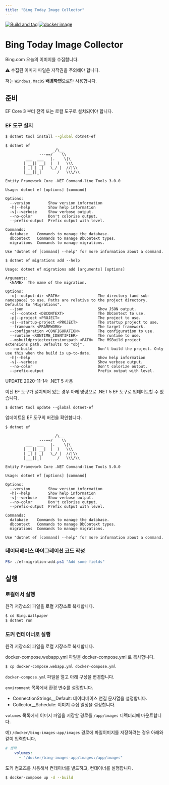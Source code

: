 ```yaml
---
title: "Bing Today Image Collector"
---
```


[![Build and tag](https://github.com/bbonkr/bing-wallpaper/actions/workflows/dotnet.yml/badge.svg)](https://github.com/bbonkr/bing-wallpaper/actions/workflows/dotnet.yml) [![docker image](https://github.com/bbonkr/bing-wallpaper/actions/workflows/docker.yml/badge.svg)](https://github.com/bbonkr/bing-wallpaper/actions/workflows/docker.yml)

# Bing Today Image Collector

Bing.com 오늘의 이미지를 수집합니다.

⚠ 수집된 이미지 파일은 저작권을 주의해야 합니다.

저는 `Windows`, `MacOS` **배경화면**으로만 사용합니다.

## 준비

EF Core 3 부터 전역 또는 로컬 도구로 설치되어야 합니다.

### EF 도구 설치

```bash
$ dotnet tool install --global dotnet-ef
```

```
$ dotnet ef
                     _/\__
               ---==/    \\
         ___  ___   |.    \|\
        | __|| __|  |  )   \\\
        | _| | _|   \_/ |  //|\\
        |___||_|       /   \\\/\\

Entity Framework Core .NET Command-line Tools 3.0.0

Usage: dotnet ef [options] [command]

Options:
  --version        Show version information
  -h|--help        Show help information
  -v|--verbose     Show verbose output.
  --no-color       Don't colorize output.
  --prefix-output  Prefix output with level.

Commands:
  database    Commands to manage the database.
  dbcontext   Commands to manage DbContext types.
  migrations  Commands to manage migrations.

Use "dotnet ef [command] --help" for more information about a command.
```

```
$ dotnet ef migrations add --help

Usage: dotnet ef migrations add [arguments] [options]

Arguments:
  <NAME>  The name of the migration.

Options:
  -o|--output-dir <PATH>                 The directory (and sub-namespace) to use. Paths are relative to the project directory. Defaults to "Migrations".
  --json                                 Show JSON output.
  -c|--context <DBCONTEXT>               The DbContext to use.
  -p|--project <PROJECT>                 The project to use.
  -s|--startup-project <PROJECT>         The startup project to use.
  --framework <FRAMEWORK>                The target framework.
  --configuration <CONFIGURATION>        The configuration to use.
  --runtime <RUNTIME_IDENTIFIER>         The runtime to use.
  --msbuildprojectextensionspath <PATH>  The MSBuild project extensions path. Defaults to "obj".
  --no-build                             Don't build the project. Only use this when the build is up-to-date.
  -h|--help                              Show help information
  -v|--verbose                           Show verbose output.
  --no-color                             Don't colorize output.
  --prefix-output                        Prefix output with level.
```

UPDATE 2020-11-14: .NET 5 사용

이전 EF 도구가 설치되어 있는 경우 아래 명령으로 .NET 5 EF 도구로 업데이트할 수 있습니다.

```
$ dotnet tool update --global dotnet-ef
```

업데이트된 EF 도구의 버전을 확인합니다.

```
$ dotnet ef

                     _/\__
               ---==/    \\
         ___  ___   |.    \|\
        | __|| __|  |  )   \\\
        | _| | _|   \_/ |  //|\\
        |___||_|       /   \\\/\\

Entity Framework Core .NET Command-line Tools 5.0.0

Usage: dotnet ef [options] [command]

Options:
  --version        Show version information
  -h|--help        Show help information
  -v|--verbose     Show verbose output.
  --no-color       Don't colorize output.
  --prefix-output  Prefix output with level.

Commands:
  database    Commands to manage the database.
  dbcontext   Commands to manage DbContext types.
  migrations  Commands to manage migrations.

Use "dotnet ef [command] --help" for more information about a command.
```

### 데이터베이스 마이그레이션 코드 작성

```powershell
PS> ./ef-migration-add.ps1 "Add some fields"
```

## 실행

### 로컬에서 실행

원격 저장소의 파일을 로컬 저장소로 복제합니다.

```bash
$ cd Bing.Wallpaper
$ dotnet run
```

### 도커 컨테이너로 실행

원격 저장소의 파일을 로컬 저장소로 복제합니다.

docker-compose.webapp.yml 파일을 docker-compose.yml 로 복사합니다.

```bash
$ cp docker-compose.webapp.yml docker-compose.yml
```

`docker-compose.yml` 파일을 열고 아래 구성을 변경합니다.

`environment` 목록에서 환경 변수를 설정합니다.

* ConnectionStrings__Default: 데이터베이스 연결 문자열을 설정합니다.
* Collector__Schedule: 이미지 수집 일정을 설정합니다.

`volumes` 목록에서 이미지 파일을 저장할 경로를 `/app/images` 디렉터리에 마운트합니다. 

예) `/docker/bing-images-app/images` 경로에 파일이미지를 저장하려는 경우 아래와 같이 입력합니다.

```yaml
# 생략
    volumes:
      - "/docker/bing-images-app/images:/app/images"
```

도커 컴포즈를 사용해서 컨테이너를 빌드하고, 컨테이너를 실행합니다.

```bash
$ docker-compose up -d --build
```

